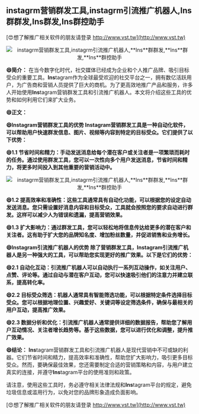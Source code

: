 ## **instagrm营销群发工具,instagrm引流推广机器人,**Ins**群群发,**Ins**群发,**Ins**群控助手**

[😍想了解推广相关软件的朋友请登录 http://www.vst.tw](http://www.vst.tw)

 <center><img src="https://vst.tw/MP4/tuiguang/png/5.png" alt="instagrm营销群发工具,instagrm引流推广机器人,**Ins**群群发,**Ins**群发,**Ins**群控助手"></center>

**😄简介：**
在当今数字化时代，社交媒体已经成为企业和个人推广品牌、吸引目标受众的重要工具。**Ins**tagram作为全球最受欢迎的社交平台之一，拥有数亿活跃用户，为广告商和营销人员提供了巨大的商机。为了更高效地推广产品和服务，许多人开始使用**Ins**tagram营销群发工具和引流推广机器人。本文将介绍这些工具的优势和如何利用它们来扩大业务。

**😄正文：**

**😄**Ins**tagram营销群发工具的优势 **Ins**tagram营销群发工具是一种自动化软件，可以帮助用户快速群发信息、图片、视频等内容到特定的目标受众。它们提供了以下优势：**

**😄1.1 节省时间和精力：手动发送消息给每个潜在客户或关注者是一项繁琐而耗时的任务。通过使用群发工具，您可以一次性向多个用户发送消息，节省时间和精力，将更多时间投入到其他重要的营销活动中。**

 <center><img src="https://vst.tw/MP4/tuiguang/png/5.png" alt="instagrm营销群发工具,instagrm引流推广机器人,**Ins**群群发,**Ins**群发,**Ins**群控助手"></center>

**😄1.2 提高效率和准确性：这些工具通常具有自动化功能，可以根据您的设定自动发送消息。您只需设置好消息内容和目标受众，工具就会按照您的要求自动进行群发。这样可以减少人为错误和遗漏，提高营销效果。**

**😄1.3 扩大影响力：通过群发工具，您可以轻松地将信息传达给更多的潜在客户和关注者。这有助于扩大您的品牌知名度、增加粉丝数量，并促进销售和业务增长。**

**😄**Ins**tagram引流推广机器人的优势 除了营销群发工具，**Ins**tagram引流推广机器人是另一种强大的工具，可以帮助您实现更好的推广效果。以下是它们的优势：**

**😄2.1 自动化互动：引流推广机器人可以自动执行一系列互动操作，如关注用户、点赞、评论等。通过自动与潜在客户互动，您可以快速吸引他们的注意力并建立联系，提高转化率。**

**😄2.2 目标受众筛选：机器人通常具有智能筛选功能，可以根据特定条件选择目标受众。您可以根据地理位置、兴趣爱好、关键词等设定筛选条件，确保与最相关的用户互动，提高推广效果。**

**😄2.3 数据分析和优化：引流推广机器人通常提供详细的数据报告，帮助您了解用户互动情况、关注者增长趋势等。基于这些数据，您可以进行优化和调整，提升推广效果。**

**😄结论：**
**Ins**tagram营销群发工具和引流推广机器人是现代营销中不可或缺的利器。它们节省时间和精力，提高效率和准确性，帮助您扩大影响力，吸引更多目标受众。然而，要确保最佳效果，您还需要制定合适的营销策略和内容，与用户建立真实的连接，并遵守**Ins**tagram平台的使用准则和政策。

请注意，使用这些工具时，务必遵守相关法律法规和**Ins**tagram平台的规定，避免垃圾信息或滥用行为，以免对您的品牌形象造成负面影响。

[😍想了解推广相关软件的朋友请登录 http://www.vst.tw](http://www.vst.tw)




